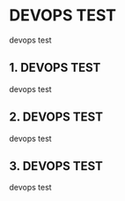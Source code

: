 # DEVOPS TEST
devops test

## 1. DEVOPS TEST
devops test

## 2. DEVOPS TEST
devops test

## 3. DEVOPS TEST
devops test

